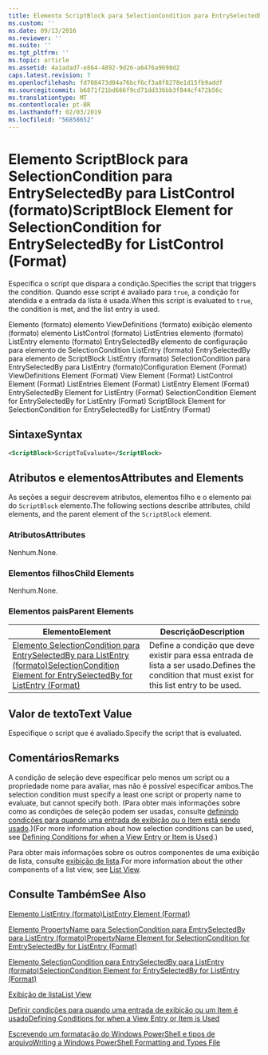 ```yaml
---
title: Elemento ScriptBlock para SelectionCondition para EntrySelectedBy para ListControl (formato) | Microsoft Docs
ms.custom: ''
ms.date: 09/13/2016
ms.reviewer: ''
ms.suite: ''
ms.tgt_pltfrm: ''
ms.topic: article
ms.assetid: 4a1adad7-e864-4892-9d26-a6476a9698d2
caps.latest.revision: 7
ms.openlocfilehash: fd708473d04a76bcf6cf3a8f8278e1d15fb9addf
ms.sourcegitcommit: b6871f21bd666f9cd71dd336bb3f844cf472b56c
ms.translationtype: MT
ms.contentlocale: pt-BR
ms.lasthandoff: 02/03/2019
ms.locfileid: "56858652"
---
```

# <a name="scriptblock-element-for-selectioncondition-for-entryselectedby-for-listcontrol-format"></a><span data-ttu-id="38609-102">Elemento ScriptBlock para SelectionCondition para EntrySelectedBy para ListControl (formato)</span><span class="sxs-lookup"><span data-stu-id="38609-102">ScriptBlock Element for SelectionCondition for EntrySelectedBy for ListControl (Format)</span></span>

<span data-ttu-id="38609-103">Especifica o script que dispara a condição.</span><span class="sxs-lookup"><span data-stu-id="38609-103">Specifies the script that triggers the condition.</span></span> <span data-ttu-id="38609-104">Quando esse script é avaliado para `true`, a condição for atendida e a entrada da lista é usada.</span><span class="sxs-lookup"><span data-stu-id="38609-104">When this script is evaluated to `true`, the condition is met, and the list entry is used.</span></span>

<span data-ttu-id="38609-105">Elemento (formato) elemento ViewDefinitions (formato) exibição elemento (formato) elemento ListControl (formato) ListEntries elemento (formato) ListEntry elemento (formato) EntrySelectedBy elemento de configuração para elemento de SelectionCondition ListEntry (formato) EntrySelectedBy para elemento de ScriptBlock ListEntry (formato) SelectionCondition para EntrySelectedBy para ListEntry (formato)</span><span class="sxs-lookup"><span data-stu-id="38609-105">Configuration Element (Format) ViewDefinitions Element (Format) View Element (Format) ListControl Element (Format) ListEntries Element (Format) ListEntry Element (Format) EntrySelectedBy Element for ListEntry (Format) SelectionCondition Element for EntrySelectedBy for ListEntry (Format) ScriptBlock Element for SelectionCondition for EntrySelectedBy for ListEntry (Format)</span></span>

## <a name="syntax"></a><span data-ttu-id="38609-106">Sintaxe</span><span class="sxs-lookup"><span data-stu-id="38609-106">Syntax</span></span>

```xml
<ScriptBlock>ScriptToEvaluate</ScriptBlock>
```

## <a name="attributes-and-elements"></a><span data-ttu-id="38609-107">Atributos e elementos</span><span class="sxs-lookup"><span data-stu-id="38609-107">Attributes and Elements</span></span>

<span data-ttu-id="38609-108">As seções a seguir descrevem atributos, elementos filho e o elemento pai do `ScriptBlock` elemento.</span><span class="sxs-lookup"><span data-stu-id="38609-108">The following sections describe attributes, child elements, and the parent element of the `ScriptBlock` element.</span></span>

### <a name="attributes"></a><span data-ttu-id="38609-109">Atributos</span><span class="sxs-lookup"><span data-stu-id="38609-109">Attributes</span></span>

<span data-ttu-id="38609-110">Nenhum.</span><span class="sxs-lookup"><span data-stu-id="38609-110">None.</span></span>

### <a name="child-elements"></a><span data-ttu-id="38609-111">Elementos filhos</span><span class="sxs-lookup"><span data-stu-id="38609-111">Child Elements</span></span>

<span data-ttu-id="38609-112">Nenhum.</span><span class="sxs-lookup"><span data-stu-id="38609-112">None.</span></span>

### <a name="parent-elements"></a><span data-ttu-id="38609-113">Elementos pais</span><span class="sxs-lookup"><span data-stu-id="38609-113">Parent Elements</span></span>

|<span data-ttu-id="38609-114">Elemento</span><span class="sxs-lookup"><span data-stu-id="38609-114">Element</span></span>|<span data-ttu-id="38609-115">Descrição</span><span class="sxs-lookup"><span data-stu-id="38609-115">Description</span></span>|
|-------------|-----------------|
|[<span data-ttu-id="38609-116">Elemento SelectionCondition para EntrySelectedBy para ListEntry (formato)</span><span class="sxs-lookup"><span data-stu-id="38609-116">SelectionCondition Element for EntrySelectedBy for ListEntry (Format)</span></span>](./selectioncondition-element-for-entryselectedby-for-listcontrol-format.md)|<span data-ttu-id="38609-117">Define a condição que deve existir para essa entrada de lista a ser usado.</span><span class="sxs-lookup"><span data-stu-id="38609-117">Defines the condition that must exist for this list entry to be used.</span></span>|

## <a name="text-value"></a><span data-ttu-id="38609-118">Valor de texto</span><span class="sxs-lookup"><span data-stu-id="38609-118">Text Value</span></span>

<span data-ttu-id="38609-119">Especifique o script que é avaliado.</span><span class="sxs-lookup"><span data-stu-id="38609-119">Specify the script that is evaluated.</span></span>

## <a name="remarks"></a><span data-ttu-id="38609-120">Comentários</span><span class="sxs-lookup"><span data-stu-id="38609-120">Remarks</span></span>

<span data-ttu-id="38609-121">A condição de seleção deve especificar pelo menos um script ou a propriedade nome para avaliar, mas não é possível especificar ambos.</span><span class="sxs-lookup"><span data-stu-id="38609-121">The selection condition must specify a least one script or property name to evaluate, but cannot specify both.</span></span> <span data-ttu-id="38609-122">(Para obter mais informações sobre como as condições de seleção podem ser usadas, consulte [definindo condições para quando uma entrada de exibição ou o Item está sendo usado](./defining-conditions-for-displaying-data.md).)</span><span class="sxs-lookup"><span data-stu-id="38609-122">(For more information about how selection conditions can be used, see [Defining Conditions for when a View Entry or Item is Used](./defining-conditions-for-displaying-data.md).)</span></span>

<span data-ttu-id="38609-123">Para obter mais informações sobre os outros componentes de uma exibição de lista, consulte [exibição de lista](./creating-a-list-view.md).</span><span class="sxs-lookup"><span data-stu-id="38609-123">For more information about the other components of a list view, see [List View](./creating-a-list-view.md).</span></span>

## <a name="see-also"></a><span data-ttu-id="38609-124">Consulte Também</span><span class="sxs-lookup"><span data-stu-id="38609-124">See Also</span></span>

[<span data-ttu-id="38609-125">Elemento ListEntry (formato)</span><span class="sxs-lookup"><span data-stu-id="38609-125">ListEntry Element (Format)</span></span>](./listentry-element-for-listcontrol-format.md)

[<span data-ttu-id="38609-126">Elemento PropertyName para SelectionCondition para EmtrySelectedBy para ListEntry (formato)</span><span class="sxs-lookup"><span data-stu-id="38609-126">PropertyName Element for SelectionCondition for EmtrySelectedBy for ListEntry (Format)</span></span>](./propertyname-element-for-selectioncondition-for-entryselectedby-for-listcontrol-format.md)

[<span data-ttu-id="38609-127">Elemento SelectionCondition para EntrySelectedBy para ListEntry (formato)</span><span class="sxs-lookup"><span data-stu-id="38609-127">SelectionCondition Element for EntrySelectedBy for ListEntry (Format)</span></span>](./selectioncondition-element-for-entryselectedby-for-listcontrol-format.md)

[<span data-ttu-id="38609-128">Exibição de lista</span><span class="sxs-lookup"><span data-stu-id="38609-128">List View</span></span>](./creating-a-list-view.md)

[<span data-ttu-id="38609-129">Definir condições para quando uma entrada de exibição ou um Item é usado</span><span class="sxs-lookup"><span data-stu-id="38609-129">Defining Conditions for when a View Entry or Item is Used</span></span>](./defining-conditions-for-displaying-data.md)

[<span data-ttu-id="38609-130">Escrevendo um formatação do Windows PowerShell e tipos de arquivo</span><span class="sxs-lookup"><span data-stu-id="38609-130">Writing a Windows PowerShell Formatting and Types File</span></span>](./writing-a-powershell-formatting-file.md)
